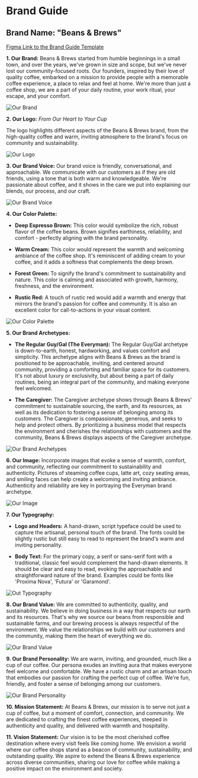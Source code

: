 # Brand Guide

## Brand Name: "Beans & Brews"

[Figma Link to the Brand Guide Template](https://www.figma.com/file/bT4DEtwTZLWrncRuXgbyhL/Brand-Guide?type=whiteboard&node-id=6%3A105&t=xyZnhlsP2iCe4jiq-1)

**1. Our Brand:** Beans & Brews started from humble beginnings in a small town, and over the years, we've grown in size and scope, but we've never lost our community-focused roots. Our founders, inspired by their love of quality coffee, embarked on a mission to provide people with a memorable coffee experience, a place to relax and feel at home. We're more than just a coffee shop, we are a part of your daily routine, your work ritual, your escape, and your comfort.

![Our Brand](../docs/images/our_brand.jpg)

**2. Our Logo:** _From Our Heart to Your Cup_

The logo highlights different aspects of the Beans & Brews brand, from the high-quality coffee and warm, inviting atmosphere to the brand's focus on community and sustainability.

![Our Logo](../docs/images/our_logo.jpg)

**3. Our Brand Voice:** Our brand voice is friendly, conversational, and approachable. We communicate with our customers as if they are old friends, using a tone that is both warm and knowledgeable. We're passionate about coffee, and it shows in the care we put into explaining our blends, our process, and our craft.

![Our Brand Voice](../docs/images/our_brand_voice.jpg)

**4. Our Color Palette:** 

- **Deep Espresso Brown:** This color would symbolize the rich, robust flavor of the coffee beans. Brown signifies earthiness, reliability, and comfort - perfectly aligning with the brand personality.

- **Warm Cream:** This color would represent the warmth and welcoming ambiance of the coffee shop. It's reminiscent of adding cream to your coffee, and it adds a softness that complements the deep brown.

- **Forest Green:** To signify the brand's commitment to sustainability and nature. This color is calming and associated with growth, harmony, freshness, and the environment.

- **Rustic Red:** A touch of rustic red would add a warmth and energy that mirrors the brand's passion for coffee and community. It is also an excellent color for call-to-actions in your visual content.

![Our Color Palette](../docs/images/our_color_palette.jpg)

**5. Our Brand Archetypes:**

- **The Regular Guy/Gal (The Everyman):** The Regular Guy/Gal archetype is down-to-earth, honest, hardworking, and values comfort and simplicity. This archetype aligns with Beans & Brews as the brand is positioned to be approachable, inviting, and centered around community, providing a comforting and familiar space for its customers. It's not about luxury or exclusivity, but about being a part of daily routines, being an integral part of the community, and making everyone feel welcomed.

- **The Caregiver:** The Caregiver archetype shows through Beans & Brews' commitment to sustainable sourcing, the earth, and its resources, as well as its dedication to fostering a sense of belonging among its customers. The Caregiver is compassionate, generous, and seeks to help and protect others. By prioritizing a business model that respects the environment and cherishes the relationships with customers and the community, Beans & Brews displays aspects of the Caregiver archetype.

![Our Brand Archetypes](../docs/images/our_brand_archetypes.jpg)

**6. Our Image:** Incorporate images that evoke a sense of warmth, comfort, and community, reflecting our commitment to sustainability and authenticity.
Pictures of steaming coffee cups, latte art, cozy seating areas, and smiling faces can help create a welcoming and inviting ambiance.
Authenticity and reliability are key in portraying the Everyman brand archetype.

![Our Image](../docs/images/our_image.jpg)

**7. Our Typography:** 

- **Logo and Headers:** A hand-drawn, script typeface could be used to capture the artisanal, personal touch of the brand. The fonts could be slightly rustic but still easy to read to represent the brand's warm and inviting personality.

- **Body Text:** For the primary copy, a serif or sans-serif font with a traditional, classic feel would complement the hand-drawn elements. It should be clear and easy to read, evoking the approachable and straightforward nature of the brand. Examples could be fonts like 'Proxima Nova', 'Futura' or 'Garamond'.

![Out Typography](../docs/images/our_typography.jpg)

**8. Our Brand Value:** We are committed to authenticity, quality, and sustainability. We believe in doing business in a way that respects our earth and its resources. That's why we source our beans from responsible and sustainable farms, and our brewing process is always respectful of the environment. We value the relationships we build with our customers and the community, making them the heart of everything we do.

![Our Brand Value](../docs/images/our_brand_value.jpg)

**9. Our Brand Personality:** We are warm, inviting, and grounded, much like a cup of our coffee. Our persona exudes an inviting aura that makes everyone feel welcome and comfortable. We have a rustic charm and an artisan touch that embodies our passion for crafting the perfect cup of coffee. We're fun, friendly, and foster a sense of belonging among our customers.

![Our Brand Personality](../docs/images/our_brand_personality.jpg)

**10. Mission Statement:**
At Beans & Brews, our mission is to serve not just a cup of coffee, but a moment of comfort, connection, and community. We are dedicated to crafting the finest coffee experiences, steeped in authenticity and quality, and delivered with warmth and hospitality.

**11. Vision Statement:** Our vision is to be the most cherished coffee destination where every visit feels like coming home. We envision a world where our coffee shops stand as a beacon of community, sustainability, and outstanding quality. We aspire to extend the Beans & Brews experience across diverse communities, sharing our love for coffee while making a positive impact on the environment and society.

